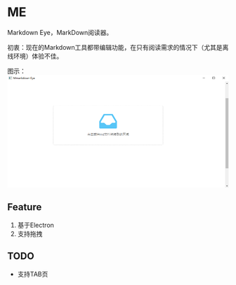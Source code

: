 # ME

Markdown Eye，MarkDown阅读器。

初衷：现在的Markdown工具都带编辑功能，在只有阅读需求的情况下（尤其是离线环境）体验不佳。

图示：
![alt](https://github.com/crazyeruca/markdown-eye/blob/master/example.PNG)

## Feature
1. 基于Electron
2. 支持拖拽

## TODO
* 支持TAB页

